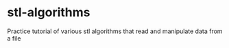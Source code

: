 # stl-algorithms
Practice tutorial of various stl algorithms that read and manipulate data from a file
